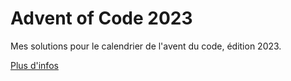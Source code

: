 # Advent of Code 2023

Mes solutions pour le calendrier de l'avent du code, édition 2023.

[Plus d'infos](https://adventofcode.com)